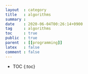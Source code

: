 ```yaml
---
layout  : category
title   : algorithms
summary :
date    : 2020-06-04T00:26:14+0900
tag     : algorithms
toc     : true
public  : true
parent  : [[programming]]
latex   : false
comment : false
---
```

* TOC
{:toc}
